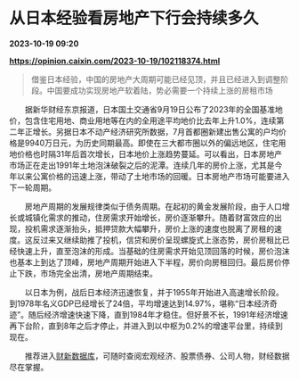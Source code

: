 # 从日本经验看房地产下行会持续多久

**2023-10-19 09:20**

**https://opinion.caixin.com/2023-10-19/102118374.html**

> 借鉴日本经验，中国的房地产大周期可能已经见顶，并且已经进入到调整阶段。中国要成功实现房地产软着陆，势必需要一个持续上涨的房租市场

  

　　据新华财经东京报道，日本国土交通省9月19日公布了2023年的全国基准地价，包含住宅用地、商业用地等在内的全用途平均地价比去年上升1.0%，连续第二年正增长。另据日本不动产经济研究所数据，7月首都圈新建出售公寓的户均价格是9940万日元，为历史同期最高。即使在三大都市圈以外的偏远地区，住宅用地价格也时隔31年后首次增长，日本地价上涨趋势蔓延。可以看出，日本房地产市场正在走出1991年土地泡沫破裂之后的泥潭。连续几年的房价上涨，尤其是今年以来公寓价格的迅速上涨，带动了土地市场的回暖。日本房地产市场可能要进入下一轮周期。

　　房地产周期的发展规律类似于债务周期。在起初的黄金发展阶段，由于人口增长或城镇化需求的推动，住房需求开始增长，房价逐渐攀升。随着财富效应的出现，投机需求逐渐抬头，抵押贷款大幅攀升，房价上涨的速度也脱离了房租的速度。这反过来又继续助推了投机，信贷和房价呈现螺旋式上涨态势，房价房租比已经快速上升，直至泡沫的形成。当基础的住房需求开始见顶回落的时候，房价泡沫也基本上到达了顶峰，房地产周期开始进入下半程，房价向房租回归。最后房价停止下跌，市场完全出清，房地产周期结束。

　　以日本为例，战后日本经济迅速恢复，并于1955年开始进入高速增长阶段。到1978年名义GDP已经增长了24倍，平均增速达到14.97%，堪称“日本经济奇迹”。随后经济增速快速下降，直到1984年才稳住。但好景不长，1991年经济增速再下台阶，直到8年之后才停止，并进入到以中枢为0.2%的增速平台里，持续到现在。

　　推荐进入[财新数据库](https://cxdata.caixin.com/index)，可随时查阅宏观经济、股票债券、公司人物，财经数据尽在掌握。